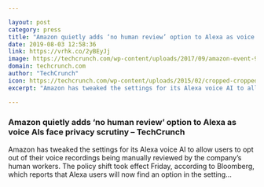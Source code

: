 ```yaml
---

layout: post
category: press
title: "Amazon quietly adds ‘no human review’ option to Alexa as voice AIs face privacy scrutiny"
date: 2019-08-03 12:58:36
link: https://vrhk.co/2yBEyJj
image: https://techcrunch.com/wp-content/uploads/2017/09/amazon-event-9270049.jpg?w=587
domain: techcrunch.com
author: "TechCrunch"
icon: https://techcrunch.com/wp-content/uploads/2015/02/cropped-cropped-favicon-gradient.png?w=180
excerpt: "Amazon has tweaked the settings for its Alexa voice AI to allow users to opt out of their voice recordings being manually reviewed by the company’s human workers. The policy shift took effect Friday, according to Bloomberg, which reports that Alexa users will now find an option in the setting…"

---
```


### Amazon quietly adds ‘no human review’ option to Alexa as voice AIs face privacy scrutiny – TechCrunch

Amazon has tweaked the settings for its Alexa voice AI to allow users to opt out of their voice recordings being manually reviewed by the company’s human workers. The policy shift took effect Friday, according to Bloomberg, which reports that Alexa users will now find an option in the setting…